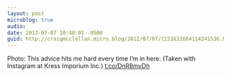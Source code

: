 ```yaml
---
layout: post
microblog: true
audio: 
date: 2012-07-07 10:48:01 -0500
guid: http://craigmcclellan.micro.blog/2012/07/07/t221631664114241536.html
---
```

Photo: This advice hits me hard every time I’m in here. (Taken with Instagram at Kress Imporium Inc.) [t.co/DnR8mvDh](http://t.co/DnR8mvDh)
